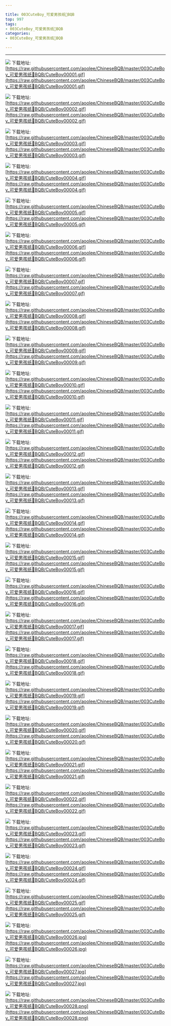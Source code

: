 ```yaml
---

title: 003CuteBoy_可爱男孩纸👶BQB
top: 997
tags:
- 003CuteBoy_可爱男孩纸👶BQB
categories:
- 003CuteBoy_可爱男孩纸👶BQB

---
```

                    
------
                   
<!-- more -->

![](https://raw.githubusercontent.com/aoolee/ChineseBQB/master/003CuteBoy_可爱男孩纸👶BQB/CuteBoy00001.gif)
下载地址:[https://raw.githubusercontent.com/aoolee/ChineseBQB/master/003CuteBoy_可爱男孩纸👶BQB/CuteBoy00001.gif](https://raw.githubusercontent.com/aoolee/ChineseBQB/master/003CuteBoy_可爱男孩纸👶BQB/CuteBoy00001.gif)

![](https://raw.githubusercontent.com/aoolee/ChineseBQB/master/003CuteBoy_可爱男孩纸👶BQB/CuteBoy00002.gif)
下载地址:[https://raw.githubusercontent.com/aoolee/ChineseBQB/master/003CuteBoy_可爱男孩纸👶BQB/CuteBoy00002.gif](https://raw.githubusercontent.com/aoolee/ChineseBQB/master/003CuteBoy_可爱男孩纸👶BQB/CuteBoy00002.gif)

![](https://raw.githubusercontent.com/aoolee/ChineseBQB/master/003CuteBoy_可爱男孩纸👶BQB/CuteBoy00003.gif)
下载地址:[https://raw.githubusercontent.com/aoolee/ChineseBQB/master/003CuteBoy_可爱男孩纸👶BQB/CuteBoy00003.gif](https://raw.githubusercontent.com/aoolee/ChineseBQB/master/003CuteBoy_可爱男孩纸👶BQB/CuteBoy00003.gif)

![](https://raw.githubusercontent.com/aoolee/ChineseBQB/master/003CuteBoy_可爱男孩纸👶BQB/CuteBoy00004.gif)
下载地址:[https://raw.githubusercontent.com/aoolee/ChineseBQB/master/003CuteBoy_可爱男孩纸👶BQB/CuteBoy00004.gif](https://raw.githubusercontent.com/aoolee/ChineseBQB/master/003CuteBoy_可爱男孩纸👶BQB/CuteBoy00004.gif)

![](https://raw.githubusercontent.com/aoolee/ChineseBQB/master/003CuteBoy_可爱男孩纸👶BQB/CuteBoy00005.gif)
下载地址:[https://raw.githubusercontent.com/aoolee/ChineseBQB/master/003CuteBoy_可爱男孩纸👶BQB/CuteBoy00005.gif](https://raw.githubusercontent.com/aoolee/ChineseBQB/master/003CuteBoy_可爱男孩纸👶BQB/CuteBoy00005.gif)

![](https://raw.githubusercontent.com/aoolee/ChineseBQB/master/003CuteBoy_可爱男孩纸👶BQB/CuteBoy00006.gif)
下载地址:[https://raw.githubusercontent.com/aoolee/ChineseBQB/master/003CuteBoy_可爱男孩纸👶BQB/CuteBoy00006.gif](https://raw.githubusercontent.com/aoolee/ChineseBQB/master/003CuteBoy_可爱男孩纸👶BQB/CuteBoy00006.gif)

![](https://raw.githubusercontent.com/aoolee/ChineseBQB/master/003CuteBoy_可爱男孩纸👶BQB/CuteBoy00007.gif)
下载地址:[https://raw.githubusercontent.com/aoolee/ChineseBQB/master/003CuteBoy_可爱男孩纸👶BQB/CuteBoy00007.gif](https://raw.githubusercontent.com/aoolee/ChineseBQB/master/003CuteBoy_可爱男孩纸👶BQB/CuteBoy00007.gif)

![](https://raw.githubusercontent.com/aoolee/ChineseBQB/master/003CuteBoy_可爱男孩纸👶BQB/CuteBoy00008.gif)
下载地址:[https://raw.githubusercontent.com/aoolee/ChineseBQB/master/003CuteBoy_可爱男孩纸👶BQB/CuteBoy00008.gif](https://raw.githubusercontent.com/aoolee/ChineseBQB/master/003CuteBoy_可爱男孩纸👶BQB/CuteBoy00008.gif)

![](https://raw.githubusercontent.com/aoolee/ChineseBQB/master/003CuteBoy_可爱男孩纸👶BQB/CuteBoy00009.gif)
下载地址:[https://raw.githubusercontent.com/aoolee/ChineseBQB/master/003CuteBoy_可爱男孩纸👶BQB/CuteBoy00009.gif](https://raw.githubusercontent.com/aoolee/ChineseBQB/master/003CuteBoy_可爱男孩纸👶BQB/CuteBoy00009.gif)

![](https://raw.githubusercontent.com/aoolee/ChineseBQB/master/003CuteBoy_可爱男孩纸👶BQB/CuteBoy00010.gif)
下载地址:[https://raw.githubusercontent.com/aoolee/ChineseBQB/master/003CuteBoy_可爱男孩纸👶BQB/CuteBoy00010.gif](https://raw.githubusercontent.com/aoolee/ChineseBQB/master/003CuteBoy_可爱男孩纸👶BQB/CuteBoy00010.gif)

![](https://raw.githubusercontent.com/aoolee/ChineseBQB/master/003CuteBoy_可爱男孩纸👶BQB/CuteBoy00011.gif)
下载地址:[https://raw.githubusercontent.com/aoolee/ChineseBQB/master/003CuteBoy_可爱男孩纸👶BQB/CuteBoy00011.gif](https://raw.githubusercontent.com/aoolee/ChineseBQB/master/003CuteBoy_可爱男孩纸👶BQB/CuteBoy00011.gif)

![](https://raw.githubusercontent.com/aoolee/ChineseBQB/master/003CuteBoy_可爱男孩纸👶BQB/CuteBoy00012.gif)
下载地址:[https://raw.githubusercontent.com/aoolee/ChineseBQB/master/003CuteBoy_可爱男孩纸👶BQB/CuteBoy00012.gif](https://raw.githubusercontent.com/aoolee/ChineseBQB/master/003CuteBoy_可爱男孩纸👶BQB/CuteBoy00012.gif)

![](https://raw.githubusercontent.com/aoolee/ChineseBQB/master/003CuteBoy_可爱男孩纸👶BQB/CuteBoy00013.gif)
下载地址:[https://raw.githubusercontent.com/aoolee/ChineseBQB/master/003CuteBoy_可爱男孩纸👶BQB/CuteBoy00013.gif](https://raw.githubusercontent.com/aoolee/ChineseBQB/master/003CuteBoy_可爱男孩纸👶BQB/CuteBoy00013.gif)

![](https://raw.githubusercontent.com/aoolee/ChineseBQB/master/003CuteBoy_可爱男孩纸👶BQB/CuteBoy00014.gif)
下载地址:[https://raw.githubusercontent.com/aoolee/ChineseBQB/master/003CuteBoy_可爱男孩纸👶BQB/CuteBoy00014.gif](https://raw.githubusercontent.com/aoolee/ChineseBQB/master/003CuteBoy_可爱男孩纸👶BQB/CuteBoy00014.gif)

![](https://raw.githubusercontent.com/aoolee/ChineseBQB/master/003CuteBoy_可爱男孩纸👶BQB/CuteBoy00015.gif)
下载地址:[https://raw.githubusercontent.com/aoolee/ChineseBQB/master/003CuteBoy_可爱男孩纸👶BQB/CuteBoy00015.gif](https://raw.githubusercontent.com/aoolee/ChineseBQB/master/003CuteBoy_可爱男孩纸👶BQB/CuteBoy00015.gif)

![](https://raw.githubusercontent.com/aoolee/ChineseBQB/master/003CuteBoy_可爱男孩纸👶BQB/CuteBoy00016.gif)
下载地址:[https://raw.githubusercontent.com/aoolee/ChineseBQB/master/003CuteBoy_可爱男孩纸👶BQB/CuteBoy00016.gif](https://raw.githubusercontent.com/aoolee/ChineseBQB/master/003CuteBoy_可爱男孩纸👶BQB/CuteBoy00016.gif)

![](https://raw.githubusercontent.com/aoolee/ChineseBQB/master/003CuteBoy_可爱男孩纸👶BQB/CuteBoy00017.gif)
下载地址:[https://raw.githubusercontent.com/aoolee/ChineseBQB/master/003CuteBoy_可爱男孩纸👶BQB/CuteBoy00017.gif](https://raw.githubusercontent.com/aoolee/ChineseBQB/master/003CuteBoy_可爱男孩纸👶BQB/CuteBoy00017.gif)

![](https://raw.githubusercontent.com/aoolee/ChineseBQB/master/003CuteBoy_可爱男孩纸👶BQB/CuteBoy00018.gif)
下载地址:[https://raw.githubusercontent.com/aoolee/ChineseBQB/master/003CuteBoy_可爱男孩纸👶BQB/CuteBoy00018.gif](https://raw.githubusercontent.com/aoolee/ChineseBQB/master/003CuteBoy_可爱男孩纸👶BQB/CuteBoy00018.gif)

![](https://raw.githubusercontent.com/aoolee/ChineseBQB/master/003CuteBoy_可爱男孩纸👶BQB/CuteBoy00019.gif)
下载地址:[https://raw.githubusercontent.com/aoolee/ChineseBQB/master/003CuteBoy_可爱男孩纸👶BQB/CuteBoy00019.gif](https://raw.githubusercontent.com/aoolee/ChineseBQB/master/003CuteBoy_可爱男孩纸👶BQB/CuteBoy00019.gif)

![](https://raw.githubusercontent.com/aoolee/ChineseBQB/master/003CuteBoy_可爱男孩纸👶BQB/CuteBoy00020.gif)
下载地址:[https://raw.githubusercontent.com/aoolee/ChineseBQB/master/003CuteBoy_可爱男孩纸👶BQB/CuteBoy00020.gif](https://raw.githubusercontent.com/aoolee/ChineseBQB/master/003CuteBoy_可爱男孩纸👶BQB/CuteBoy00020.gif)

![](https://raw.githubusercontent.com/aoolee/ChineseBQB/master/003CuteBoy_可爱男孩纸👶BQB/CuteBoy00021.gif)
下载地址:[https://raw.githubusercontent.com/aoolee/ChineseBQB/master/003CuteBoy_可爱男孩纸👶BQB/CuteBoy00021.gif](https://raw.githubusercontent.com/aoolee/ChineseBQB/master/003CuteBoy_可爱男孩纸👶BQB/CuteBoy00021.gif)

![](https://raw.githubusercontent.com/aoolee/ChineseBQB/master/003CuteBoy_可爱男孩纸👶BQB/CuteBoy00022.gif)
下载地址:[https://raw.githubusercontent.com/aoolee/ChineseBQB/master/003CuteBoy_可爱男孩纸👶BQB/CuteBoy00022.gif](https://raw.githubusercontent.com/aoolee/ChineseBQB/master/003CuteBoy_可爱男孩纸👶BQB/CuteBoy00022.gif)

![](https://raw.githubusercontent.com/aoolee/ChineseBQB/master/003CuteBoy_可爱男孩纸👶BQB/CuteBoy00023.gif)
下载地址:[https://raw.githubusercontent.com/aoolee/ChineseBQB/master/003CuteBoy_可爱男孩纸👶BQB/CuteBoy00023.gif](https://raw.githubusercontent.com/aoolee/ChineseBQB/master/003CuteBoy_可爱男孩纸👶BQB/CuteBoy00023.gif)

![](https://raw.githubusercontent.com/aoolee/ChineseBQB/master/003CuteBoy_可爱男孩纸👶BQB/CuteBoy00024.gif)
下载地址:[https://raw.githubusercontent.com/aoolee/ChineseBQB/master/003CuteBoy_可爱男孩纸👶BQB/CuteBoy00024.gif](https://raw.githubusercontent.com/aoolee/ChineseBQB/master/003CuteBoy_可爱男孩纸👶BQB/CuteBoy00024.gif)

![](https://raw.githubusercontent.com/aoolee/ChineseBQB/master/003CuteBoy_可爱男孩纸👶BQB/CuteBoy00025.gif)
下载地址:[https://raw.githubusercontent.com/aoolee/ChineseBQB/master/003CuteBoy_可爱男孩纸👶BQB/CuteBoy00025.gif](https://raw.githubusercontent.com/aoolee/ChineseBQB/master/003CuteBoy_可爱男孩纸👶BQB/CuteBoy00025.gif)

![](https://raw.githubusercontent.com/aoolee/ChineseBQB/master/003CuteBoy_可爱男孩纸👶BQB/CuteBoy00026.jpg)
下载地址:[https://raw.githubusercontent.com/aoolee/ChineseBQB/master/003CuteBoy_可爱男孩纸👶BQB/CuteBoy00026.jpg](https://raw.githubusercontent.com/aoolee/ChineseBQB/master/003CuteBoy_可爱男孩纸👶BQB/CuteBoy00026.jpg)

![](https://raw.githubusercontent.com/aoolee/ChineseBQB/master/003CuteBoy_可爱男孩纸👶BQB/CuteBoy00027.jpg)
下载地址:[https://raw.githubusercontent.com/aoolee/ChineseBQB/master/003CuteBoy_可爱男孩纸👶BQB/CuteBoy00027.jpg](https://raw.githubusercontent.com/aoolee/ChineseBQB/master/003CuteBoy_可爱男孩纸👶BQB/CuteBoy00027.jpg)

![](https://raw.githubusercontent.com/aoolee/ChineseBQB/master/003CuteBoy_可爱男孩纸👶BQB/CuteBoy00028.png)
下载地址:[https://raw.githubusercontent.com/aoolee/ChineseBQB/master/003CuteBoy_可爱男孩纸👶BQB/CuteBoy00028.png](https://raw.githubusercontent.com/aoolee/ChineseBQB/master/003CuteBoy_可爱男孩纸👶BQB/CuteBoy00028.png)


